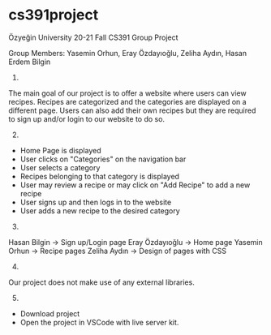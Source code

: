 # cs391project
Özyeğin University 20-21 Fall CS391 Group Project

Group Members: Yasemin Orhun, Eray Özdayıoğlu, Zeliha Aydın, Hasan Erdem Bilgin

1.
The main goal of our project is to offer a website where users can view recipes. Recipes are categorized and the categories are displayed on a different page. Users can also add their own recipes but they are required to sign up and/or login to our website to do so.

2.
- Home Page is displayed
- User clicks on "Categories" on the navigation bar
- User selects a category
- Recipes belonging to that category is displayed
- User may review a recipe or may click on "Add Recipe" to add a new recipe
- User signs up and then logs in to the website
- User adds a new recipe to the desired category

3.
Hasan Bilgin -> Sign up/Login page
Eray Özdayıoğlu -> Home page
Yasemin Orhun -> Recipe pages
Zeliha Aydın -> Design of pages with CSS

4.
Our project does not make use of any external libraries.

5.
- Download project
- Open the project in VSCode with live server kit.                                                               
   
